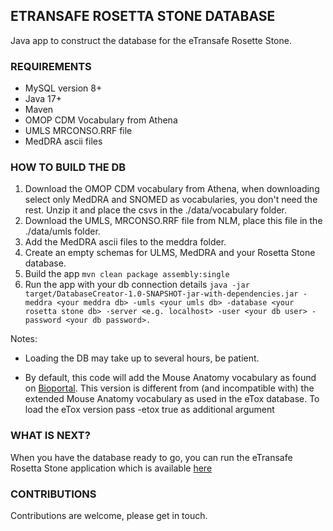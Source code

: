 ## ETRANSAFE ROSETTA STONE DATABASE

Java app to construct the database for the eTransafe Rosette Stone.

### REQUIREMENTS

- MySQL version 8+
- Java 17+
- Maven
- OMOP CDM Vocabulary from Athena
- UMLS MRCONSO.RRF file
- MedDRA ascii files

### HOW TO BUILD THE DB

1. Download the OMOP CDM vocabulary from Athena, when downloading select only MedDRA and SNOMED as vocabularies, you
   don't need the rest. Unzip it and place the csvs in the ./data/vocabulary folder.
2. Download the UMLS, MRCONSO.RRF file from NLM, place this file in the ./data/umls folder.
3. Add the MedDRA ascii files to the meddra folder.
4. Create an empty schemas for ULMS, MedDRA and your Rosetta Stone database.
5. Build the app `mvn clean package assembly:single`
6. Run the app with your db connection
   details `java -jar target/DatabaseCreator-1.0-SNAPSHOT-jar-with-dependencies.jar -meddra <your meddra db> -umls <your umls db> -database <your rosetta stone db> -server <e.g. localhost> -user <your db user> -password <your db password>.`

Notes:

- Loading the DB may take up to several hours, be patient.

- By default, this code will add the Mouse Anatomy vocabulary as found
  on [Bioportal](https://bioportal.bioontology.org/ontologies/MA). This version is different from (and incompatible
  with) the extended Mouse Anatomy vocabulary as used in the eTox database. To load the eTox version pass -etox true as
  additional argument

### WHAT IS NEXT?

When you have the database ready to go, you can run the eTransafe Rosetta Stone application which is
available [here](todo)

### CONTRIBUTIONS

Contributions are welcome, please get in touch.
